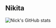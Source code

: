 ## Nikita


![Nick's GitHub stats](https://github-readme-stats.vercel.app/api?username=skypixie&theme=merko&show_icons=true)

